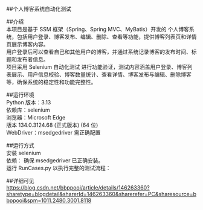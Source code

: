 ##个人博客系统自动化测试

##介绍   
本项目是基于 SSM 框架（Spring、Spring MVC、MyBatis）开发的 个人博客系统，包括用户登录、博客发布、编辑、删除、查看等功能，提供博客列表页和详情页展示博客内容。  
用户登录后可以查看自己和其他用户的博客，并通过系统记录博客的发布时间、标题和发布者信息。  
项目采用 Selenium 自动化测试 进行功能验证，测试内容涵盖用户登录、博客列表展示、用户信息校验、博客数量统计、查看详情、博客发布与编辑、删除博客等，确保系统的稳定性和功能完整性。  

##运行环境   
Python 版本：3.13   
依赖库：selenium   
浏览器：Microsoft Edge   
版本 134.0.3124.68 (正式版本) (64 位)   
WebDriver：msedgedriver 需正确配置  

##运行方式   
安装 selenium   
依赖： 确保 msedgedriver 已正确安装。   
运行 RunCases.py 以执行完整的测试流程：  

##详细可见   
https://blog.csdn.net/bbppooi/article/details/146263360?sharetype=blogdetail&sharerId=146263360&sharerefer=PC&sharesource=bbppooi&spm=1011.2480.3001.8118
